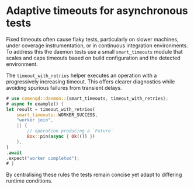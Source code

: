 # Adaptive timeouts for asynchronous tests

Fixed timeouts often cause flaky tests, particularly on slower machines, under
coverage instrumentation, or in continuous integration environments. To address
this the daemon tests use a small `smart_timeouts` module that scales and caps
timeouts based on build configuration and the detected environment.

The `timeout_with_retries` helper executes an operation with a progressively
increasing timeout. This offers clearer diagnostics while avoiding spurious
failures from transient delays.

```rust
# use comenqd::daemon::{smart_timeouts, timeout_with_retries};
# async fn example() {
let result = timeout_with_retries(
    smart_timeouts::WORKER_SUCCESS,
    "worker join",
    || {
        // operation producing a `Future`
        Box::pin(async { Ok(()) })
    },
)
.await
.expect("worker completed");
# }
```

By centralising these rules the tests remain concise yet adapt to differing
runtime conditions.
